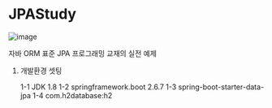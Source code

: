 # JPAStudy

![image](https://user-images.githubusercontent.com/84260096/176988541-90bdcd03-0ddf-4615-bbc1-883b72b7392f.png)

자바 ORM 표준 JPA 프로그래밍 교재의 실전 예제 


1. 개발환경 셋팅

    1-1 JDK 1.8
    1-2 springframework.boot 2.6.7
    1-3 spring-boot-starter-data-jpa
    1-4 com.h2database:h2
